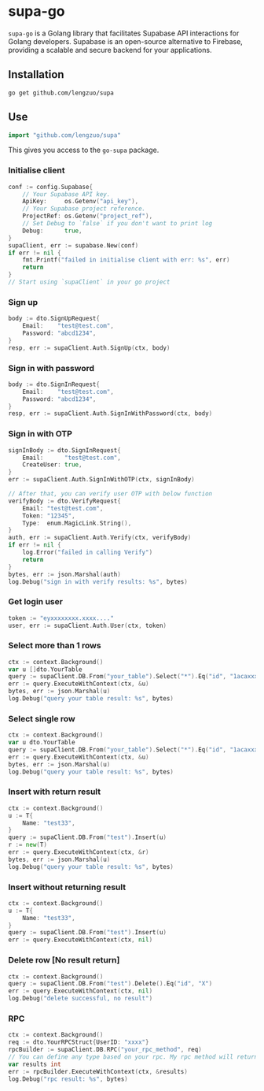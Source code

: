# supa-go 

`supa-go` is a Golang library that facilitates Supabase API interactions for Golang developers. Supabase is an open-source alternative to Firebase, providing a scalable and secure backend for your applications.

## Installation
```console
go get github.com/lengzuo/supa
```

## Use
```go
import "github.com/lengzuo/supa"
```

This gives you access to the `go-supa` package.

### Initialise client
```go
conf := config.Supabase{
    // Your Supabase API key. 
    ApiKey:     os.Getenv("api_key"), 
    // Your Supabase project reference.
    ProjectRef: os.Getenv("project_ref"),
    // Set Debug to `false` if you don't want to print log
    Debug:      true,
}
supaClient, err := supabase.New(conf)
if err != nil {
    fmt.Printf("failed in initialise client with err: %s", err)
    return
}
// Start using `supaClient` in your go project 
```

### Sign up
```go
body := dto.SignUpRequest{
    Email:    "test@test.com",
    Password: "abcd1234",
}
resp, err := supaClient.Auth.SignUp(ctx, body)
```

### Sign in with password
```go
body := dto.SignInRequest{
    Email:    "test@test.com",
    Password: "abcd1234",
}
resp, err := supaClient.Auth.SignInWithPassword(ctx, body)
```

### Sign in with OTP
```go
signInBody := dto.SignInRequest{
    Email:      "test@test.com",
    CreateUser: true,
}
err := supaClient.Auth.SignInWithOTP(ctx, signInBody)

// After that, you can verify user OTP with below function
verifyBody := dto.VerifyRequest{
    Email: "test@test.com",
    Token: "12345",
    Type:  enum.MagicLink.String(),
}
auth, err := supaClient.Auth.Verify(ctx, verifyBody)
if err != nil {
    log.Error("failed in calling Verify")
    return
}
bytes, err := json.Marshal(auth)
log.Debug("sign in with verify results: %s", bytes)
```

### Get login user 
```go
token := "eyxxxxxxxx.xxxx...."
user, err := supaClient.Auth.User(ctx, token)
```

### Select more than 1 rows 
```go
ctx := context.Background()
var u []dto.YourTable
query := supaClient.DB.From("your_table").Select("*").Eq("id", "1acaxxxf-xx0d-4xxb-xx48-xxxxx")
err := query.ExecuteWithContext(ctx, &u)
bytes, err := json.Marshal(u)
log.Debug("query your table result: %s", bytes)
```

### Select single row 
```go
ctx := context.Background()
var u dto.YourTable
query := supaClient.DB.From("your_table").Select("*").Eq("id", "1acaxxxf-xx0d-4xxb-xx48-xxxxx").Single()
err := query.ExecuteWithContext(ctx, &u)
bytes, err := json.Marshal(u)
log.Debug("query your table result: %s", bytes)
```

### Insert with return result 
```go
ctx := context.Background()
u := T{
    Name: "test33",
}
query := supaClient.DB.From("test").Insert(u)
r := new(T)
err := query.ExecuteWithContext(ctx, &r)
bytes, err := json.Marshal(u)
log.Debug("query your table result: %s", bytes)
```

### Insert without returning result 
```go
ctx := context.Background()
u := T{
    Name: "test33",
}
query := supaClient.DB.From("test").Insert(u)
err := query.ExecuteWithContext(ctx, nil)
```

### Delete row [No result return]
```go
ctx := context.Background()
query := supaClient.DB.From("test").Delete().Eq("id", "X")
err := query.ExecuteWithContext(ctx, nil)
log.Debug("delete successful, no result")
```

### RPC
```go
ctx := context.Background()
req := dto.YourRPCStruct{UserID: "xxxx"}
rpcBuilder := supaClient.DB.RPC("your_rpc_method", req)
// You can define any type based on your rpc. My rpc method will return an `int` for my case.
var results int
err := rpcBuilder.ExecuteWithContext(ctx, &results)
log.Debug("rpc result: %s", bytes)
```
